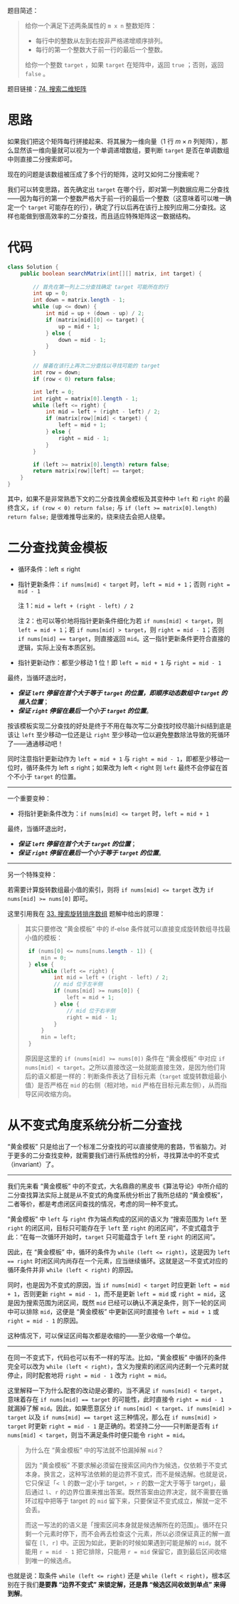 题目简述：

> 给你一个满足下述两条属性的 `m x n` 整数矩阵：
>
> - 每行中的整数从左到右按非严格递增顺序排列。
> - 每行的第一个整数大于前一行的最后一个整数。
>
> 给你一个整数 `target` ，如果 `target` 在矩阵中，返回 `true` ；否则，返回 `false` 。

题目链接：[74. 搜索二维矩阵](https://leetcode.cn/problems/search-a-2d-matrix/)

# 思路

如果我们把这个矩阵每行拼接起来、将其展为一维向量（$1$ 行 $m\times n$ 列矩阵），那么显然该一维向量就可以视为一个单调递增数组，要判断 `target` 是否在单调数组中则直接二分搜索即可。

现在的问题是该数组被压成了多个行的矩阵，这时又如何二分搜索呢？

我们可以转变思路，首先确定出 `target` 在哪个行，即对第一列数据应用二分查找——因为每行的第一个整数严格大于前一行的最后一个整数（这意味着可以唯一确定一个 `target` 可能存在的行），确定了行以后再在该行上按列应用二分查找。这样也能做到很高效率的二分查找，而且适应特殊矩阵这一数据结构。

# 代码

```java
class Solution {
    public boolean searchMatrix(int[][] matrix, int target) {
        
        // 首先在第一列上二分查找确定 target 可能所在的行
        int up = 0;
        int down = matrix.length - 1;
        while (up <= down) {
            int mid = up + (down - up) / 2;
            if (matrix[mid][0] <= target) {
                up = mid + 1;
            } else {
                down = mid - 1;
            }
        }

        // 接着在该行上再次二分查找以寻找可能的 target
        int row = down;
        if (row < 0) return false;

        int left = 0;
        int right = matrix[0].length - 1;
        while (left <= right) {
            int mid = left + (right - left) / 2;
            if (matrix[row][mid] < target) {
                left = mid + 1;
            } else {
                right = mid - 1;
            }
        }

        if (left >= matrix[0].length) return false;
        return matrix[row][left] == target;
    }
}
```

其中，如果不是非常熟悉下文的二分查找黄金模板及其变种中 `left` 和 `right` 的最终含义，`if (row < 0) return false;` 与 `if (left >= matrix[0].length) return false;` 是很难推导出来的，绕来绕去会把人绕晕。

# 二分查找黄金模板

- 循环条件：$\mathrm{left}\leqslant\mathrm{right}$

- 指针更新条件：`if nums[mid] < target` 时，`left = mid + 1`；否则 `right = mid - 1`

  注 1：`mid = left + (right - left) / 2`

  注 2：也可以等价地将指针更新条件细化为若 `if nums[mid] < target`，则 `left = mid + 1`；若 `if nums[mid] > target`，则 `right = mid - 1`；否则 `if nums[mid] == target`，则直接返回 `mid`。这一指针更新条件更符合直接的逻辑，实际上没有本质区别。

- 指针更新动作：都至少移动 $1$ 位！即 `left = mid + 1` 与 `right = mid - 1`

最终，当循环退出时，

- ***保证 `left` 停留在首个大于等于 `target` 的位置，即顺序动态数组中 `target` 的插入位置***；
- ***保证 `right` 停留在最后一个小于 `target` 的位置***。

按该模板实现二分查找的好处是终于不用在每次写二分查找时绞尽脑汁纠结到底是该让 `left` 至少移动一位还是让 `right` 至少移动一位以避免整数除法导致的死循环了——通通移动吧！

同时注意指针更新动作为 `left = mid + 1` 与 `right = mid - 1`，即都至少移动一位时，循环条件为 $\mathrm{left}\leqslant\mathrm{right}$；如果改为 $\mathrm{left}<\mathrm{right}$ 则 `left` 最终不会停留在首个不小于 `target` 的位置。

---

一个重要变种：

- 将指针更新条件改为：`if nums[mid] <= target` 时，`left = mid + 1` 

最终，当循环退出时，

- ***保证 `left` 停留在首个大于 `target` 的位置***；
- ***保证 `right` 停留在最后一个小于等于 `target` 的位置***。

---

另一个特殊变种：

若需要计算旋转数组最小值的索引，则将 `if nums[mid] <= target` 改为 `if nums[mid] >= nums[0]` 即可。

这里引用我在 [33. 搜索旋转排序数组](https://leetcode.cn/problems/search-in-rotated-sorted-array/) 题解中给出的原理：

> 其实只要修改 “黄金模板” 中的 if-else 条件就可以直接变成旋转数组寻找最小值的模板：
>
> ```java
>  if (nums[0] <= nums[nums.length - 1]) {
>      min = 0;
>  } else {
>      while (left <= right) {
>          int mid = left + (right - left) / 2;
>          // mid 位于左半侧
>          if (nums[mid] >= nums[0]) {
>              left = mid + 1;
>          } else {
>              // mid 位于右半侧
>              right = mid - 1;
>          }
>      }
>      min = left;
>  }
> ```
>
> 原因是这里的 `if (nums[mid] >= nums[0])` 条件在 “黄金模板” 中对应 `if nums[mid] < target`。之所以直接改这一处就能直接生效，是因为他们背后的语义都是一样的：判断条件表达了目标元素（`target` 或旋转数组最小值）是否严格在 `mid` 的右侧（相对地，`mid` 严格在目标元素左侧），从而指导区间收缩方向。

# 从不变式角度系统分析二分查找

“黄金模板” 只是给出了一个标准二分查找的可以直接使用的套路，节省脑力。对于更多的二分查找变种，就需要我们进行系统性的分析，寻找算法中的不变式（invariant）了。

---

我们先来看 “黄金模板” 中的不变式，大名鼎鼎的黑皮书《算法导论》中所介绍的二分查找算法实际上就是从不变式的角度系统分析出了我所总结的 “黄金模板”，二者等价，都是考虑闭区间查找的情况，考虑的同一种不变式。

“黄金模板” 中 `left` 与 `right` 作为端点构成的区间的语义为 “搜索范围为 `left` 至 `right` 的闭区间，目标只可能存在于 `left` 至 `right` 的闭区间”，不变式蕴含于此：“在每一次循环开始时，`target` 只可能蕴含于 `left` 至 `right` 的闭区间”。

因此，在 “黄金模板” 中，循环的条件为 `while (left <= right)`，这是因为 `left == right` 时闭区间内尚存在一个元素，应当继续循环。这就是这一不变式对应的循环条件并非 `while (left < right)` 的原因。

同时，也是因为不变式的原因，当 `if nums[mid] < target` 时应更新 `left = mid + 1`，否则更新 `right = mid - 1`，而不是更新 `left = mid` 或 `right = mid`，这是因为搜索范围为闭区间，既然 `mid` 已经可以确认不满足条件，则下一轮的区间中可以排除 `mid`，这便是 “黄金模板” 中更新区间时直接令 `left = mid + 1` 或 `right = mid - 1` 的原因。

这种情况下，可以保证区间每次都是收缩的——至少收缩一个单位。

---

在同一不变式下，代码也可以有不一样的写法。比如，“黄金模板” 中循环的条件完全可以改为 `while (left < right)`，含义为搜索的闭区间内还剩一个元素时就停止，同时配套地将 `right = mid - 1` 改为 `right = mid`。

这里解释一下为什么配套的改动是必要的，当不满足 `if nums[mid] < target`，意味着存在 `if nums[mid] == target` 的可能性，此时直接令 `right = mid - 1` 就漏掉了解 `mid`。因此，如果愿意区分 `if nums[mid] < target`、`if nums[mid] > target` 以及 `if nums[mid] == target` 这三种情况，那么在 `if nums[mid] > target` 时更新 `right = mid - 1` 是正确的。若坚持二分——只判断是否有 `if nums[mid] < target`，则当不满足条件时便只能令 `right = mid`。

> 为什么在 “黄金模板” 中的写法就不怕漏掉解 `mid`？
>
> 因为 “黄金模板” 不要求解必须留在搜索区间内作为候选，仅依赖于不变式本身。换言之，这种写法依赖的是边界不变式，而不是候选解。也就是说，它只保证「`< l` 的数一定小于 target，`> r` 的数一定大于等于 target」，最后通过 `l`、`r` 的边界位置来推出答案。既然答案由边界决定，就不需要在循环过程中把等于 target 的 `mid` 留下来，只要保证不变式成立，解就一定不会丢。
>
> 而这一写法的的语义是「搜索区间本身就是候选解所在的范围」。循环在只剩一个元素时停下，而不会再去检查这个元素，所以必须保证真正的解一直留在 `[l, r]` 中。正因为如此，更新的时候如果遇到可能是解的 `mid`，就不能用 `r = mid - 1` 把它排除，只能用 `r = mid` 保留它，直到最后区间收缩到唯一的候选点。

也就是说：取条件 `while (left <= right)` 还是 `while (left < right)`，根本区别在于我们**是要靠 “边界不变式” 来锁定解，还是靠 “候选区间收敛到单点” 来得到解**。
